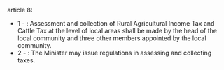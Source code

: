 article 8: 

<ul>
			<li>1 - : Assessment and collection of Rural Agricultural Income Tax and Cattle Tax at the level of local areas shall be made by the head of the local community and three other members appointed by the local community. <ul>
			</ul></li>			<li>2 - : The Minister may issue regulations in assessing and collecting taxes.<ul>
			</ul></li></ul>